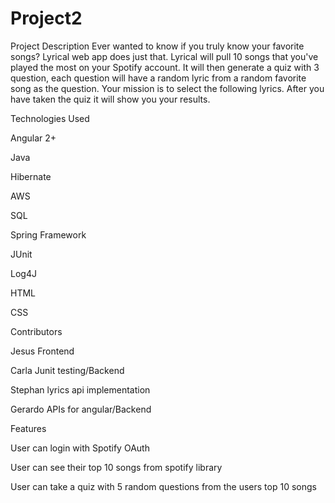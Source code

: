 # Project2

Project Description
Ever wanted to know if you truly know your favorite songs? Lyrical web app does just that. Lyrical will pull 10 songs that you've played the most on your Spotify account. It will then generate a quiz with 3 question, each question will have a random lyric from a random favorite song as the question. Your mission is to select the following lyrics. After you have taken the quiz it will show you your results.

Technologies Used

Angular 2+

Java

Hibernate

AWS

SQL

Spring Framework

JUnit

Log4J

HTML

CSS


Contributors

Jesus Frontend

Carla Junit testing/Backend

Stephan lyrics api implementation

Gerardo APIs for angular/Backend

Features

User can login with Spotify OAuth

User can see their top 10 songs from spotify library

User can take a quiz with 5 random questions from the users top 10 songs

